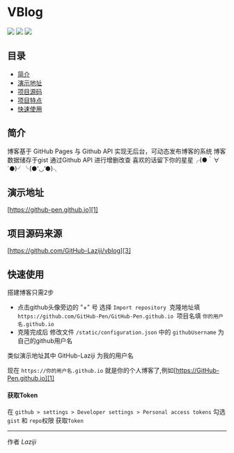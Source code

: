 # VBlog
![](https://img.shields.io/badge/vue-2.5.2-brightgreen.svg) ![](https://img.shields.io/badge/element--ui-2.3.5-brightgreen.svg) ![](https://img.shields.io/badge/vant-1.1.2-brightgreen.svg)
## 目录
- [简介](#简介)
- [演示地址](#演示地址)
- [项目源码](#项目源码)
- [项目特点](#项目特点)
- [快速使用](#快速使用)

## 简介

博客基于 GitHub Pages 与 Github API 实现无后台，可动态发布博客的系统
博客数据储存于gist 通过Github API 进行增删改查
喜欢的话留下你的星星╭(●｀∀´●)╯╰(●’◡’●)╮

## 演示地址
[https://github-pen.github.io][1]

## 项目源码来源
[https://github.com/GitHub-Laziji/vblog][3]

## 快速使用
搭建博客只需2步
- 点击github头像旁边的 "+" 号 选择 ```Import repository ```克隆地址填 ```https://github.com/GitHub-Pen/GitHub-Pen.github.io ```项目名填 ```你的用户名.github.io ```
- 克隆完成后 修改文件 ```/static/configuration.json``` 中的 ```githubUsername``` 为自己的github用户名

类似演示地址其中 GitHub-Laziji 为我的用户名

现在 ```https://你的用户名.github.io``` 就是你的个人博客了,例如[https://GitHub-Pen.github.io][1]


#### 获取Token

在 ```github > settings > Developer settings > Personal access tokens```  勾选```gist``` 和 ```repo```权限 获取```Token```


------


作者 *Laziji*



  [1]: https://GitHub-Pen.github.io
  [2]: https://github.com/GitHub-Pen/GitHub-Pen.github.io

